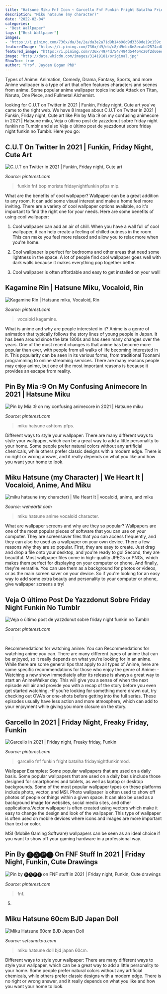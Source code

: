 ```yaml
---
title: "Hatsune Miku Fnf Icon ~ Garcello Fnf Funkin Fright Batalha Fridaynightfunkinmod"
description: "Miku hatsune (my character)"
date: "2022-02-04"
categories:
- "Best Wallpaper"
tags: ["Best Wallpaper"]
images:
- "https://i.pinimg.com/736x/da/3e/2a/da3e2a71d9b14b98d9d3368de19c159c.jpg"
featuredImage: "https://i.pinimg.com/736x/d9/eb/c8/d9ebc8e8ecabd2574cd826a2a361ac49.jpg"
featured_image: "https://i.pinimg.com/736x/49/4d/54/494d54464c20f2d66ed50aff120212ea.jpg"
image: "http://data.whicdn.com/images/31419181/original.jpg"
ShowToc: true
author: "Prof. Jayden Bogan PhD"
---
```



Types of Anime: Animation, Comedy, Drama, Fantasy, Sports, and more
Anime wallpaper is a type of art that often features characters and scenes from anime. Some popular anime wallpaper topics include Attack on Titan, Naruto, One Piece, and Fullmetal Alchemist.

	

		
looking for C.U.T on Twitter in 2021 | Funkin, Friday night, Cute art you've came to the right web. We have 8 Images about C.U.T on Twitter in 2021 | Funkin, Friday night, Cute art like Pin by Mia :9 on my confusing animecore in 2021 | Hatsune miku, Veja o último post de yazzdonut sobre friday night funkin no Tumblr and also Veja o último post de yazzdonut sobre friday night funkin no Tumblr. Here you go:
		
    
## C.U.T On Twitter In 2021 | Funkin, Friday Night, Cute Art

<img loading=lazy src="https://i.pinimg.com/736x/73/ec/b3/73ecb315e32f99b22ec2247d0fed602d.jpg" onerror="this.onerror=null;this.src='https://tse2.mm.bing.net/th?id=OIP.Z1BEvaqYLCRjV_Kg9AaDUwHaHa&amp;pid=15.1';" alt="C.U.T on Twitter in 2021 | Funkin, Friday night, Cute art">

_Source: pinterest.com_

>funkin fnf bop moriste fridaynightfunkin pfps mlp. 

	

What are the benefits of cool wallpaper?
Wallpaper can be a great addition to any room. It can add some visual interest and make a home feel more inviting. There are a variety of cool wallpaper options available, so it's important to find the right one for your needs. Here are some benefits of using cool wallpaper: 
1. Cool wallpaper can add an air of chill. When you have a wall full of cool wallpaper, it can help create a feeling of chilled outness in the room. This can make you feel more relaxed and allow you to relax more when you're home. 

2. Cool wallpaper is perfect for bedrooms and other areas that need some lightness in the space. A lot of people find cool wallpaper goes well with dark walls because it makes everything pop together better. 

3. Cool wallpaper is often affordable and easy to get installed on your wall!

    
## Kagamine Rin | Hatsune Miku, Vocaloid, Rin

<img loading=lazy src="https://i.pinimg.com/736x/d9/eb/c8/d9ebc8e8ecabd2574cd826a2a361ac49.jpg" onerror="this.onerror=null;this.src='https://tse1.mm.bing.net/th?id=OIP.hJK4KEolEJuLaG0odvQHTwHaHa&amp;pid=15.1';" alt="Kagamine Rin | Hatsune miku, Vocaloid, Rin">

_Source: pinterest.com_

>vocaloid kagamine. 

	

What is anime and why are people interested in it?
Anime is a genre of animation that typically follows the story lines of young people in Japan. It has been around since the late 1800s and has seen many changes over the years. One of the most recent changes is that anime has become more popular than ever, with people from all walks of life becoming interested in it. This popularity can be seen in its various forms, from traditional Toonami programming to online streaming services. There are many reasons people may enjoy anime, but one of the most important reasons is because it provides an escape from reality.

    
## Pin By Mia :9 On My Confusing Animecore In 2021 | Hatsune Miku

<img loading=lazy src="https://i.pinimg.com/736x/49/4d/54/494d54464c20f2d66ed50aff120212ea.jpg" onerror="this.onerror=null;this.src='https://tse2.mm.bing.net/th?id=OIP.VY5-If6QtIpr6Kjuv0_lOgHaHG&amp;pid=15.1';" alt="Pin by Mia :9 on my confusing animecore in 2021 | Hatsune miku">

_Source: pinterest.com_

>miku hatsune ashtons pfps. 

	

Different ways to style your wallpaper:
There are many different ways to style your wallpaper, which can be a great way to add a little personality to your home. Some people prefer natural colors without any artificial chemicals, while others prefer classic designs with a modern edge. There is no right or wrong answer, and it really depends on what you like and how you want your home to look.

    
## Miku Hatsune (my Character) | We Heart It | Vocaloid, Anime, And Miku

<img loading=lazy src="http://data.whicdn.com/images/31419181/original.jpg" onerror="this.onerror=null;this.src='https://tse1.mm.bing.net/th?id=OIP.RZCigpMvvRHcLCOQTzJKsgHaFj&amp;pid=15.1';" alt="miku hatsune (my character) | We Heart It | vocaloid, anime, and miku">

_Source: weheartit.com_

>miku hatsune anime vocaloid character. 

	

What are wallpaper screens and why are they so popular?
Wallpapers are one of the most popular pieces of software that you can use on your computer. They are screensaver files that you can access frequently, and they can also be used as a wallpaper on your own device. There a few reasons why they are so popular. First, they are easy to create. Just drag and drop a file onto your desktop, and you're ready to go! Second, they are beautiful. Most wallpaper files come in high-quality JPEGs or PNGs, which makes them perfect for displaying on your computer or phone. And finally, they're versatile. You can use them as a background for photos or videos, or as the main screen saver on your device. So if you're looking for an easy way to add some extra beauty and personality to your computer or phone, give wallpaper screens a try!

    
## Veja O último Post De Yazzdonut Sobre Friday Night Funkin No Tumblr

<img loading=lazy src="https://i.pinimg.com/736x/0c/e8/b2/0ce8b2ddbc4580208c4a8593a187a741.jpg" onerror="this.onerror=null;this.src='https://tse1.mm.bing.net/th?id=OIP.JRgkxFqCdllvMaTZRi7xWAHaFw&amp;pid=15.1';" alt="Veja o último post de yazzdonut sobre friday night funkin no Tumblr">

_Source: pinterest.com_

>. 

	

Recommendations for watching anime: You can
Recommendations for watching anime you can. There are many different types of anime that can be enjoyed, so it really depends on what you're looking for in an anime. While there are some general tips that apply to all types of Anime, here are some specific recommendations for those who enjoy the genre of Anime: 
-Watching a new show immediately after its release is always a great way to start an AnimeWalker day. This will give you a sense of when the next episode will air and provide you with a recap of the story before you even get started watching. 
-If you're looking for something more drawn out, try checking out OVA's or one-shots before getting into the full series. These episodes usually have less action and more atmosphere, which can add to your enjoyment while giving you more closure on the story.

    
## Garcello In 2021 | Friday Night, Freaky Friday, Funkin

<img loading=lazy src="https://i.pinimg.com/736x/05/bc/1a/05bc1a5af0f8cb1875565c69cfc11ab0.jpg" onerror="this.onerror=null;this.src='https://tse3.mm.bing.net/th?id=OIP.kMtBMf4zy0j-2No0z3ILIgHaH9&amp;pid=15.1';" alt="Garcello in 2021 | Friday night, Freaky friday, Funkin">

_Source: pinterest.com_

>garcello fnf funkin fright batalha fridaynightfunkinmod. 

	

Wallpaper Examples: Some popular wallpapers that are used on a daily basis.
Some popular wallpapers that are used on a daily basis include those designed for smartphones and tablets, as well as laptop or desktop backgrounds. Some of the most popular wallpaper types on these platforms include photo, vector, and MSI. 
Photo wallpaper is often used to show off photos of people or things within a given space. It can also be used as a background image for websites, social media sites, and other applications.Vector wallpaper is often created using vectors which make it easy to change the design and look of the wallpaper. This type of wallpaper is often used on mobile devices where icons and images are more important than text or color. 

MSI (Mobile Gaming Software) wallpapers can be seen as an ideal choice if you want to show off your gaming hardware in a professional way.

    
## Pin By 🅚🅐🅟🅘 On FNF Stuff In 2021 | Friday Night, Funkin, Cute Drawings

<img loading=lazy src="https://i.pinimg.com/736x/da/3e/2a/da3e2a71d9b14b98d9d3368de19c159c.jpg" onerror="this.onerror=null;this.src='https://tse2.mm.bing.net/th?id=OIP.wYUNV_nvM1131gGaZsGGfAHaJ4&amp;pid=15.1';" alt="Pin by 🅚🅐🅟🅘 on FNF stuff in 2021 | Friday night, Funkin, Cute drawings">

_Source: pinterest.com_

>fnf. 

	

5.

    
## Miku Hatsune 60cm BJD Japan Doll

<img loading=lazy src="http://www.setsunakou.com/customdolls/dd/miku60ddsit2.jpg" onerror="this.onerror=null;this.src='https://tse3.mm.bing.net/th?id=OIP.D0pfL026ptzn96KLZFkPAwHaHu&amp;pid=15.1';" alt="Miku Hatsune 60cm BJD Japan Doll">

_Source: setsunakou.com_

>miku hatsune doll bjd japan 60cm. 

	

Different ways to style your wallpaper:
There are many different ways to style your wallpaper, which can be a great way to add a little personality to your home. Some people prefer natural colors without any artificial chemicals, while others prefer classic designs with a modern edge. There is no right or wrong answer, and it really depends on what you like and how you want your home to look.

